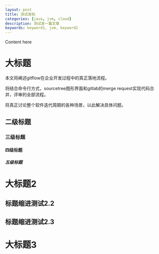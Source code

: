 ```yaml
---
layout: post
title: 测试发帖
categories: [java, jvm, cloud]
description: 测试发一篇文章
keywords: keyword1, jvm, keyword2
---
```


Content here

# 大标题

本文将阐述gitflow在企业开发过程中的真正落地流程。

将结合命令行方式，sourcetree图形界面和gitlab的merge request实现代码合并，评审的全部流程。

将真正讨论整个软件迭代周期的各种场景，以此解决具体问题。

## 二级标题

### 三级标题

#### 四级标题

##### 五级标题

# 大标题2

## 标题缩进测试2.2

## 标题缩进测试2.3



# 大标题3
